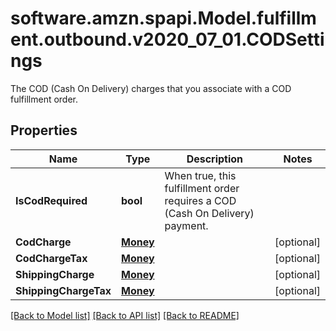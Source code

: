 # software.amzn.spapi.Model.fulfillment.outbound.v2020_07_01.CODSettings
The COD (Cash On Delivery) charges that you associate with a COD fulfillment order.

## Properties

Name | Type | Description | Notes
------------ | ------------- | ------------- | -------------
**IsCodRequired** | **bool** | When true, this fulfillment order requires a COD (Cash On Delivery) payment. | 
**CodCharge** | [**Money**](Money.md) |  | [optional] 
**CodChargeTax** | [**Money**](Money.md) |  | [optional] 
**ShippingCharge** | [**Money**](Money.md) |  | [optional] 
**ShippingChargeTax** | [**Money**](Money.md) |  | [optional] 

[[Back to Model list]](../README.md#documentation-for-models) [[Back to API list]](../README.md#documentation-for-api-endpoints) [[Back to README]](../README.md)

